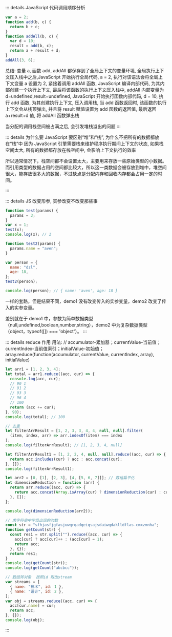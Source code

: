 ::: details JavaScript 代码调用顺序分析

```js
var a = 2;
function add(b, c) {
  return b + c;
}
function addAll(b, c) {
  var d = 10;
  result = add(b, c);
  return a + result + d;
}
addAll(3, 6);
```

总结: 变量 a, 函数 add, addAll 都保存到了全局上下文的变量环境, 全局执行上下文压入栈中之后,JavaScript 开始执行全局代码, a = 2, 执行对该语法会将全局上下文变量 a 设置为 2, 紧接着调用 addAll 函数, JavaScript 编译内部代码, 为其内部创建一个执行上下文, 最后将该函数的执行上下文压入栈中, addAll 内部变量为 d=undefined,result=undefined, JavaScript 开始执行函数内部代码, d = 10, 执行 add 函数, 为其创建执行上下文, 压入调用栈, 当 add 函数返回时, 该函数的执行上下文会从栈顶弹出, 并且将 result 赋值设置为 add 函数的返回值, 最后返回 a+result+d 值, 将 addAll 函数弹出栈

当分配的调用栈空间被占满之后, 会引发堆栈溢出的问题
:::

::: details 为什么要 JavaScript 要区别“堆”和“栈”, 为什么不把所有的数据都放在“栈”中
因为 JavaScript 引擎需要栈来维护程序执行期间上下文的状态, 如果栈空间太大, 所有的数据都存放在栈空间中, 会影响上下文执行的效率

所以通常情况下，栈空间都不会设置太大，主要用来存放一些原始类型的小数据。而引用类型的数据占用的空间都比较大，所以这一类数据会被存放到堆中，堆空间很大，能存放很多大的数据，不过缺点是分配内存和回收内存都会占用一定的时间。

:::

::: details JS 改变形参, 实参改变不改变那些事

```js
function test(params) {
  params = 3;
}
var x = 1;
test(x);
console.log(x); // 1

function test2(params) {
  params.name = "aven";
}

var person = {
  name: "dzl",
  age: 18,
};
test2(person);

console.log(person); // { name: 'aven', age: 18 }
```

一样的套路，但是结果不同，demo1 没有改变传入的实参变量，demo2 改变了传入的实参变量。

差别就在于 demo1 中，参数为简单数据类型（null,undefined,boolean,number,string），demo2 中为复杂数据类型（object，typeof([]) === 'object'）。
:::

::: details reduce 作用
用法: // accumulator-累加器；currentValue-当前值；currentIndex-当前值索引；initialValue-初始值；
array.reduce(function(accumulator, currentValue, currentIndex, array), initialValue)

```js
let arr1 = [1, 2, 3, 4];
let total = arr1.reduce((acc, cur) => {
  console.log(acc, cur);
  // 90 1
  // 91 2
  // 93 3
  // 96 4
  // 100
  return (acc += cur);
}, 90);
console.log(total); // 100

// 去重
let filterArrResult = [1, 2, 3, 3, 4, 4, null, null].filter(
  (item, index, arr) => arr.indexOf(item) === index
);
console.log(filterArrResult); // [1, 2, 3, 4, null]

let filterArrResult1 = [1, 2, 2, 4, null, null].reduce((acc, cur) => {
  return acc.includes(cur) ? acc : acc.concat(cur);
}, []);
console.log(filterArrResult1);

let arr2 = [0, [1], [2, 3], [4, [5, 6, 7]]]; // 数组扁平化
let dimensionReduction = function (arr) {
  return arr.reduce((acc, cur) => {
    return acc.concat(Array.isArray(cur) ? dimensionReduction(cur) : cur);
  }, []);
};

console.log(dimensionReduction(arr2));

// 求字符串中字母出现的次数
const str = "sfhjasfjgfasjuwqrqadqeiqsajsdaiwqdaklldflas-cmxzmnha";
function getCount(str) {
  const res1 = str.split("").reduce((acc, cur) => {
    acc[cur] ? acc[cur]++ : (acc[cur] = 1);
    return acc;
  }, {});
  return res1;
}
console.log(getCount(str));
console.log(getCount("abcbcc"));

// 数组转对象  按照id 取出stream
var streams = [
  { name: "技术", id: 1 },
  { name: "设计", id: 2 },
];
var obj = streams.reduce((acc, cur) => {
  acc[cur.name] = cur;
  return acc;
}, {});
console.log(obj);
```

:::
